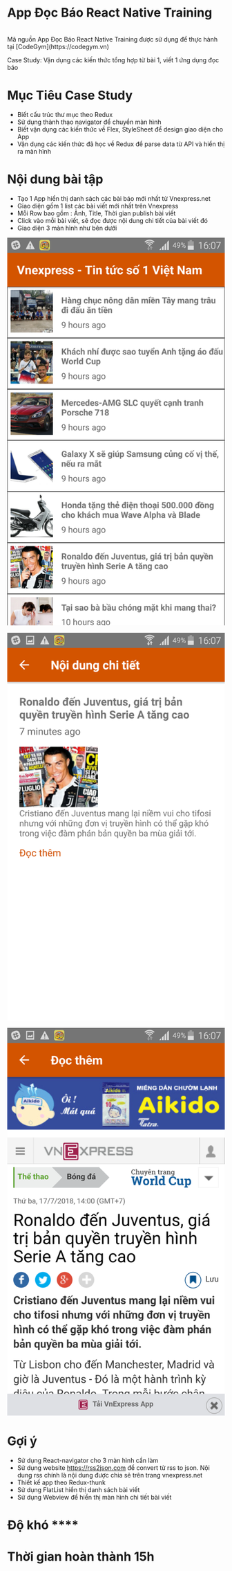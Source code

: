 # App Đọc Báo React Native Training
<br/>
Mã nguồn App Đọc Báo React Native Training được sử dụng để thực hành tại [CodeGym](https://codegym.vn)

Case Study: Vận dụng các kiến thức tổng hợp từ bài 1, viết 1 ứng dụng đọc báo

# Mục Tiêu Case Study
- Biết cấu trúc thư mục theo Redux
- Sử dụng thành thạo navigator để chuyển màn hình
- Biết vận dụng các kiến thức về Flex, StyleSheet để design giao diện cho App
- Vận dụng các kiến thức đã học về Redux để parse data từ API và hiển thị ra màn hình

# Nội dung bài tập
- Tạo 1 App hiển thị danh sách các bài báo mới nhất từ Vnexpress.net
- Giao diện gồm 1 list các bài viết mới nhất trên Vnexpress
- Mỗi Row bao gồm : Ảnh, Title, Thời gian publish bài viết
- Click vào mỗi bài viết, sẽ đọc được nội dung chi tiết của bài viết đó
- Giao diện 3 màn hình như bên dưới 

![home_screen](https://github.com/anhtbok92/AppDocBaoReactNativeTraining/blob/master/img/home_screen.png)

![detail_screen](https://github.com/anhtbok92/AppDocBaoReactNativeTraining/blob/master/img/detail_screen.png)

![webview_screen](https://github.com/anhtbok92/AppDocBaoReactNativeTraining/blob/master/img/webview_screen.png)

# Gợi ý
- Sử dụng React-navigator cho 3 màn hình cần làm
- Sử dụng website https://rss2json.com để convert từ rss to json. Nội dung rss chính là nội dung được chia sẻ trên trang vnexpress.net
- Thiết kế app theo Redux-thunk
- Sử dụng FlatList hiển thị danh sách bài viết
- Sử dụng Webview để hiển thị màn hình chi tiết bài viết

# Độ khó ****

# Thời gian hoàn thành 15h
